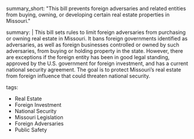 summary_short: "This bill prevents foreign adversaries and related entities from buying, owning, or developing certain real estate properties in Missouri."

summary: |
  This bill sets rules to limit foreign adversaries from purchasing or owning real estate in Missouri. It bans foreign governments identified as adversaries, as well as foreign businesses controlled or owned by such adversaries, from buying or holding property in the state. However, there are exceptions if the foreign entity has been in good legal standing, approved by the U.S. government for foreign investment, and has a current national security agreement. The goal is to protect Missouri’s real estate from foreign influence that could threaten national security.

tags:
  - Real Estate
  - Foreign Investment
  - National Security
  - Missouri Legislation
  - Foreign Adversaries
  - Public Safety

